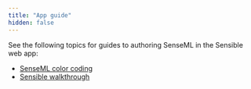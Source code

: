 ```yaml
---
title: "App guide"
hidden: false
---
```


See the following topics for guides to authoring SenseML in the Sensible web app:

- [SenseML color coding](doc:color)
- [Sensible walkthrough](doc:ui)

